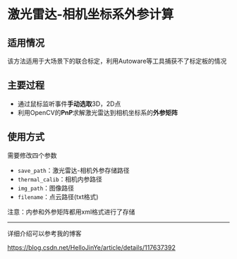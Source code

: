 # 激光雷达-相机坐标系外参计算

## 适用情况

该方法适用于大场景下的联合标定，利用Autoware等工具捕获不了标定板的情况



## 主要过程

- 通过鼠标监听事件**手动选取**3D，2D点
- 利用OpenCV的**PnP**求解激光雷达到相机坐标系的**外参矩阵**



## 使用方式

需要修改四个参数

- `save_path`：激光雷达-相机外参存储路径
- `thermal_calib`：相机内参路径
- `img_path`：图像路径
- `filename`：点云路径(txt格式)

注意：内参和外参矩阵都用xml格式进行了存储

---

详细介绍可以参考我的博客

https://blog.csdn.net/HelloJinYe/article/details/117637392